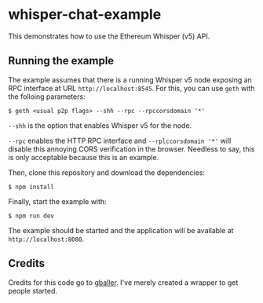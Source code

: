 # whisper-chat-example

This demonstrates how to use the Ethereum Whisper (v5) API.

## Running the example

The example assumes that there is a running Whisper v5 node exposing an RPC interface at URL `http://localhost:8545`. For this, you can use `geth` with the folloing parameters:

    $ geth <usual p2p flags> --shh --rpc --rpccorsdomain '*'

`--shh` is the option that enables Whisper v5 for the node.

`--rpc` enables the HTTP RPC interface and `--rplccorsdomain '*'` will disable this annoying CORS verification in the browser. Needless to say, this is only acceptable because this is an example.

Then, clone this repository and download the dependencies:

    $ npm install

Finally, start the example with:

    $ npm run dev

The example should be started and the application will be available at `http://localhost:8080`.


## Credits 

Credits for this code go to [gballer](https://github.com/gballet/whisper-chat-example). I've merely created a wrapper to get people started. 
